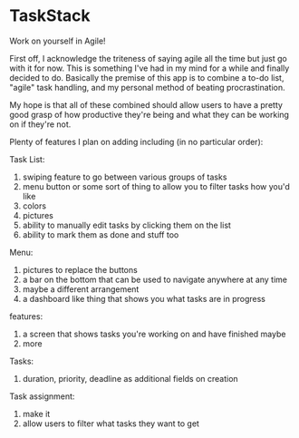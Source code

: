 # TaskStack
Work on yourself in Agile!

First off, I acknowledge the triteness of saying agile all the time but just go with it for now.
This is something I've had in my mind for a while and finally decided to do. Basically the premise of this app is to combine 
a to-do list, "agile" task handling, and my personal method of beating procrastination.

My hope is that all of these combined should allow users to have a pretty good grasp of how productive they're being and what they can be working on if they're not.

Plenty of features I plan on adding including (in no particular order):

Task List:
  1. swiping feature to go between various groups of tasks
  2. menu button or some sort of thing to allow you to filter tasks how you'd like
  3. colors
  4. pictures
  5. ability to manually edit tasks by clicking them on the list
  6. ability to mark them as done and stuff too

Menu:
  1. pictures to replace the buttons
  2. a bar on the bottom that can be used to navigate anywhere at any time
  3. maybe a different arrangement
  4. a dashboard like thing that shows you what tasks are in progress
  
features:
  1. a screen that shows tasks you're working on and have finished maybe
  2. more
  
Tasks:
  1. duration, priority, deadline as additional fields on creation

Task assignment:
  1. make it
  2. allow users to filter what tasks they want to get 
  
